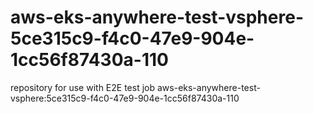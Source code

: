 # aws-eks-anywhere-test-vsphere-5ce315c9-f4c0-47e9-904e-1cc56f87430a-110
repository for use with E2E test job aws-eks-anywhere-test-vsphere:5ce315c9-f4c0-47e9-904e-1cc56f87430a-110
